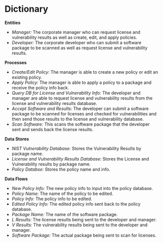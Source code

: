 # Dictionary

<b>Entities</b>
<ul>
<li><i>Manager:</i> The corporate manager who can request license and vulnerability results as well as create, edit, and apply policies.</li>
<li><i>Developer:</i> The corporate developer who can submit a software package to be scanned as well as request license and vulnerability results.</li>
</ul>
<b>Processes</b>
<ul>
<li><i>Create/Edit Policy:</i> The manager is able to create a new policy or edit an existing policy.</li>
<li><i>Apply Policy:</i> The manager is able to apply a policy to a package and receive the policy info back. </li>
<li><i>Query DB for License and Vulnerability Info:</i> The developer and manager are able to request license and vulnerability results from the license and vulnerability results database.</li>
<li><i>Accept Software and Results:</i> The developer can submit a software package to be scanned for licenses and checked for vulnerabilities and then send those results to the license and vulnerability database.</li>
<li><i>Scan Software:</i> This scans the software package that the developer sent and sends back the license results.</li>
</ul>
<b>Data Stores</b>
<ul>
<li><i>NIST Vulnerability Database:</i> Stores the Vulnerability Results by package name.</li>
<li><i>License and Vulnerability Results Database:</i> Stores the License and Vulnerability results by package name.</li>
<li><i>Policy Databse:</i> Stores the policy name and info.</li>
</ul>
<b>Data Flows</b>
<ul>
<li><i>New Policy Info:</i> The new policy info to input into the policy database.</li>
<li><i>Policy Name:</i> The name of the policy to be edited.</li>
<li><i>Policy Info:</i> The policy info to be edited.</li>
<li><i>Edited Policy Info:</i> The edited policy info sent back to the policy database.</li>
<li><i>Package Name:</i> The name of the software package.</li>
<li><i>L Results:</i> The license results being sent to the developer and manager.</li>
<li><i>V Results:</i> The vulnerability results being sent to the developer and manager.</li>
<li><i>Software Package:</i> The actual package being sent to scan for licenses.</li>
</ul>
